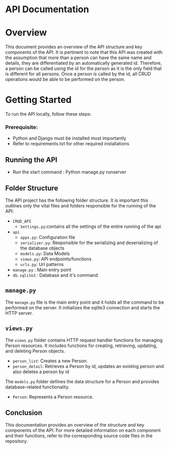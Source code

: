 # API Documentation
# Overview
This document provides an overview of the API structure and key components of the API. It is pertinent to note that this API was created with the assumption that more than a person can have the same name and details, they are differentiated by an automatically generated id. Therefore, a person can be called using the id for the person as it is the only field that is different for all persons. Once a person is called by the id, all CRUD operations would be able to be performed on the person.
# Getting Started
To run the API locally, follow these steps:
### Prerequisite:
- Python and Django must be installed most importantly</li>
- Refer to requirements.txt for other required installations</li>
## Running the API
- Run the start command : Python manage.py runserver
## Folder Structure

The API project has the following folder structure. It is important this outlines only the vital files and folders responsible for the running of the API: 
- `CRUD_API`
  - `Settings.py`:contains all the settings of the entire running of the api
- `api`
  - `apps.py`: Configuration file
  - `serializer.py`: Responsible for the serializing and deserializing of the database objects
  - `models.py`: Data Models
  - `views.py`: API endpoints/functions
  - `urls.py`: Url patterns
- `manage.py` : Main entry point
- `db.sqlite3` : Database and it's command

## `manage.py`
The `manage.py` file is the main entry point and it holds all the command to be performed on the server. It initializes the sqlite3 connection and starts the HTTP server.

## `views.py`

The `views.py` folder contains HTTP request handler functions for managing Person resources. It includes functions for creating, retrieving, updating, and deleting Person objects.

- `person_list`: Creates a new Person.
- `person_detail`: Retrieves a Person by id, updates an existing person and also deletes a person by id

The `models.py` folder defines the data structure for a Person and provides database-related functionality.

- `Person`: Represents a Person resource.

## Conclusion

This documentation provides an overview of the structure and key components of the API. For more detailed information on each component and their functions, refer to the corresponding source code files in the repository.
